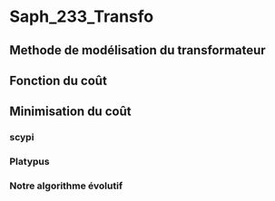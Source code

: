# Saph_233_Transfo

## Methode de modélisation du transformateur

## Fonction du coût

## Minimisation du coût

### scypi

### Platypus

### Notre algorithme évolutif
